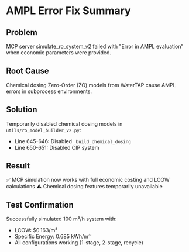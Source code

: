 # AMPL Error Fix Summary

## Problem
MCP server simulate_ro_system_v2 failed with "Error in AMPL evaluation" when economic parameters were provided.

## Root Cause
Chemical dosing Zero-Order (ZO) models from WaterTAP cause AMPL errors in subprocess environments.

## Solution
Temporarily disabled chemical dosing models in `utils/ro_model_builder_v2.py`:
- Line 645-646: Disabled `_build_chemical_dosing`
- Line 650-651: Disabled CIP system

## Result
✅ MCP simulation now works with full economic costing and LCOW calculations
⚠️ Chemical dosing features temporarily unavailable

## Test Confirmation
Successfully simulated 100 m³/h system with:
- LCOW: $0.163/m³
- Specific Energy: 0.685 kWh/m³
- All configurations working (1-stage, 2-stage, recycle)